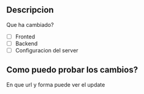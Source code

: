 ## Descripcion
Que ha cambiado?

- [ ] Fronted
- [ ] Backend
- [ ] Configuracion del server

## Como puedo probar los cambios?
En que url y forma puede ver el update
